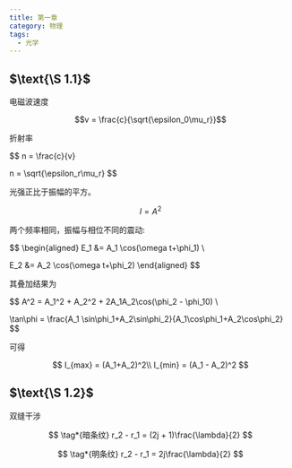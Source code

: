 ```yaml
---
title: 第一章
category: 物理
tags:
  - 光学
---
```


## $\text{\S 1.1}$

电磁波速度

$$v = \frac{c}{\sqrt{\epsilon_0\mu_r}}$$

折射率

$$
n = \frac{c}{v}

n = \sqrt{\epsilon_r\mu_r}
$$

光强正比于振幅的平方。

$$ I = A^2 $$

两个频率相同，振幅与相位不同的震动:

$$
\begin{aligned}
E_1 &= A_1 \cos(\omega t+\phi_1) \\

E_2 &= A_2 \cos(\omega t+\phi_2)
\end{aligned}
$$

其叠加结果为

$$
A^2 = A_1^2 + A_2^2 + 2A_1A_2\cos(\phi_2 - \phi_10) \\

\tan\phi = \frac{A_1 \sin\phi_1+A_2\sin\phi_2}{A_1\cos\phi_1+A_2\cos\phi_2}
$$

可得

$$
I_{max} = (A_1+A_2)^2\\
I_{min} = (A_1 - A_2)^2
$$

## $\text{\S 1.2}$

双缝干涉

$$
\tag*{暗条纹} r_2 - r_1 = (2j + 1)\frac{\lambda}{2}
$$

$$
\tag*{明条纹} r_2 - r_1 = 2j\frac{\lambda}{2}
$$
